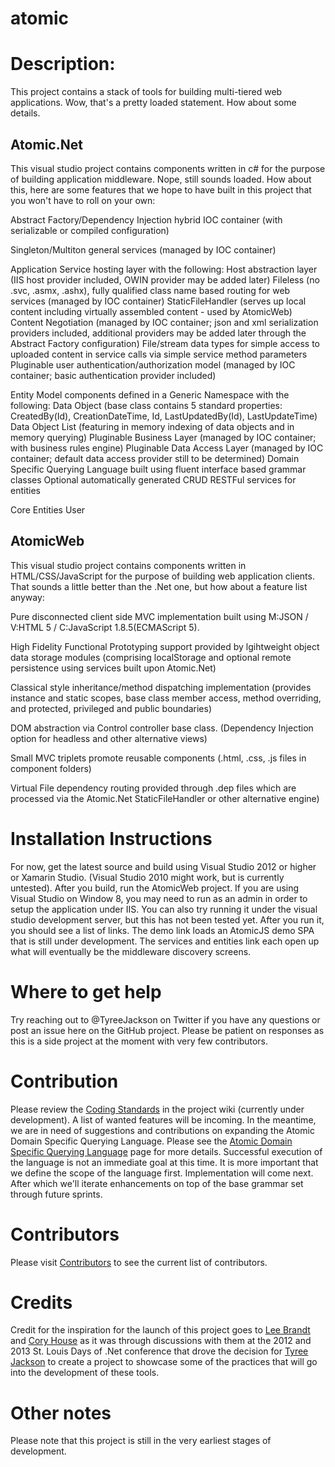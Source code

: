 atomic
======

# Description:
This project contains a stack of tools for building multi-tiered web applications.  Wow, that's a pretty loaded statement.  How about some details.

## Atomic.Net
This visual studio project contains components written in c# for the purpose of building application middleware.  Nope, still sounds loaded.  How about this, here are some features that we hope to have built in this project that you won't have to roll on your own:

Abstract Factory/Dependency Injection hybrid IOC container (with serializable or compiled configuration)

Singleton/Multiton general services (managed by IOC container)

Application Service hosting layer with the following:
    Host abstraction layer (IIS host provider included, OWIN provider may be added later)
    Fileless (no .svc, .asmx, .ashx), fully qualified class name based routing for web services (managed by IOC container)
    StaticFileHandler (serves up local content including virtually assembled content - used by AtomicWeb)
    Content Negotiation (managed by IOC container; json and xml serialization providers included, additional providers may be added later through the Abstract Factory configuration)
    File/stream data types for simple access to uploaded content in service calls via simple service method parameters
    Pluginable user authentication/authorization model (managed by IOC container; basic authentication provider included)

Entity Model components defined in a Generic Namespace with the following:
    Data Object (base class contains 5 standard properties: CreatedBy(Id), CreationDateTime, Id, LastUpdatedBy(Id), LastUpdateTime)
    Data Object List (featuring in memory indexing of data objects and in memory querying)
    Pluginable Business Layer (managed by IOC container; with business rules engine)
    Pluginable Data Access Layer (managed by IOC container; default data access provider still to be determined)
    Domain Specific Querying Language built using fluent interface based grammar classes
    Optional automatically generated CRUD RESTFul services for entities

Core Entities
    User


## AtomicWeb
This visual studio project contains components written in HTML/CSS/JavaScript for the purpose of building web application clients.  That sounds a little better than the .Net one, but how about a feature list anyway:

Pure disconnected client side MVC implementation built using M:JSON / V:HTML 5 / C:JavaScript 1.8.5(ECMAScript 5).

High Fidelity Functional Prototyping support provided by lgihtweight object data storage modules (comprising localStorage and optional remote persistence using services built upon Atomic.Net)

Classical style inheritance/method dispatching implementation (provides instance and static scopes, base class member access, method overriding, and protected, privileged and public boundaries)

DOM abstraction via Control controller base class. (Dependency Injection option for headless and other alternative views)

Small MVC triplets promote reusable components (.html, .css, .js files in component folders)

Virtual File dependency routing provided through .dep files which are processed via the Atomic.Net StaticFileHandler or other alternative engine)

# Installation Instructions
For now, get the latest source and build using Visual Studio 2012 or higher or Xamarin Studio.  (Visual Studio 2010 might work, but is currently untested).  After you build, run the AtomicWeb project.  If you are using Visual Studio on Window 8, you may need to run as an admin in order to setup the application under IIS.  You can also try running it under the visual studio development server, but this has not been tested yet.  After you run it, you should see a list of links.  The demo link loads an AtomicJS demo SPA that is still under development.  The services and entities link each open up what will eventually be the middleware discovery screens.

# Where to get help
Try reaching out to @TyreeJackson on Twitter if you have any questions or post an issue here on the GitHub project.  Please be patient on responses as this is a side project at the moment with very few contributors.

# Contribution
Please review the [Coding Standards](https://github.com/TyreeJackson/atomic/wiki/Coding-Standards) in the project wiki (currently under development).  A list of wanted features will be incoming.  In the meantime, we are in need of suggestions and contributions on expanding the Atomic Domain Specific Querying Language.  Please see the [Atomic Domain Specific Querying Language](https://github.com/TyreeJackson/atomic/wiki/Atomic-Domain-Specific-Querying-Language) page for more details.  Successful execution of the language is not an immediate goal at this time.  It is more important that we define the scope of the language first.  Implementation will come next.  After which we'll iterate enhancements on top of the base grammar set through future sprints.

# Contributors
Please visit [Contributors](https://github.com/TyreeJackson/atomic/graphs/contributors) to see the current list of contributors.

# Credits
Credit for the inspiration for the launch of this project goes to [Lee Brandt](https://twitter.com/leebrandt) and [Cory House](https://twitter.com/housecor) as it was through discussions with them at the 2012 and 2013 St. Louis Days of .Net conference that drove the decision for [Tyree Jackson](https://twitter.com/tyreejackson) to create a project to showcase some of the practices that will go into the development of these tools.

# Other notes
Please note that this project is still in the very earliest stages of development.


